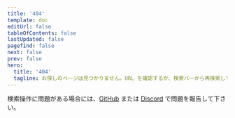 ```yaml
---
title: '404'
template: doc
editUrl: false
tableOfContents: false
lastUpdated: false
pagefind: false
next: false
prev: false
hero:
  title: '404'
  tagline: お探しのページは見つかりません。URL を確認するか、検索バーから再検索してください。
---
```


  <p>
    検索操作に問題がある場合には、<a href="https://github.com/tauri-apps/tauri-docs/issues/new/choose">GitHub</a> または <a href="https://discord.com/invite/tauri">Discord</a> で問題を報告して下さい。
  </p>
